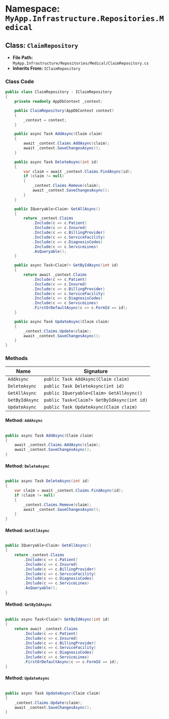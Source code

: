# Namespace: `MyApp.Infrastructure.Repositories.Medical`

## Class: `ClaimRepository`

- **File Path:** `MyApp.Infrastructure/Repositories/Medical/ClaimRepository.cs`
- **Inherits From:** `IClaimRepository`

### Class Code

```csharp
public class ClaimRepository : IClaimRepository
{
    private readonly AppDbContext _context;

    public ClaimRepository(AppDbContext context)
    {
        _context = context;
    }

    public async Task AddAsync(Claim claim)
    {
        await _context.Claims.AddAsync(claim);
        await _context.SaveChangesAsync();
    }

    public async Task DeleteAsync(int id)
    {
        var claim = await _context.Claims.FindAsync(id);
        if (claim != null)
        {
            _context.Claims.Remove(claim);
            await _context.SaveChangesAsync();
        }
    }

    public IQueryable<Claim> GetAllAsync()
    {
        return _context.Claims
            .Include(c => c.Patient)
            .Include(c => c.Insured)
            .Include(c => c.BillingProvider)
            .Include(c => c.ServiceFacility)
            .Include(c => c.DiagnosisCodes)
            .Include(c => c.ServiceLines)
            .AsQueryable();
    }

    public async Task<Claim?> GetByIdAsync(int id)
    {
        return await _context.Claims
            .Include(c => c.Patient)
            .Include(c => c.Insured)
            .Include(c => c.BillingProvider)
            .Include(c => c.ServiceFacility)
            .Include(c => c.DiagnosisCodes)
            .Include(c => c.ServiceLines)
            .FirstOrDefaultAsync(c => c.FormId == id);
    }

    public async Task UpdateAsync(Claim claim)
    {
        _context.Claims.Update(claim);
        await _context.SaveChangesAsync();
    }
}

```

### Methods

| Name | Signature |
|------|-----------|
| `AddAsync` | `public Task AddAsync(Claim claim)` |
| `DeleteAsync` | `public Task DeleteAsync(int id)` |
| `GetAllAsync` | `public IQueryable<Claim> GetAllAsync()` |
| `GetByIdAsync` | `public Task<Claim?> GetByIdAsync(int id)` |
| `UpdateAsync` | `public Task UpdateAsync(Claim claim)` |

#### Method: `AddAsync`

```csharp

public async Task AddAsync(Claim claim)
{
    await _context.Claims.AddAsync(claim);
    await _context.SaveChangesAsync();
}

```

#### Method: `DeleteAsync`

```csharp

public async Task DeleteAsync(int id)
{
    var claim = await _context.Claims.FindAsync(id);
    if (claim != null)
    {
        _context.Claims.Remove(claim);
        await _context.SaveChangesAsync();
    }
}

```

#### Method: `GetAllAsync`

```csharp

public IQueryable<Claim> GetAllAsync()
{
    return _context.Claims
        .Include(c => c.Patient)
        .Include(c => c.Insured)
        .Include(c => c.BillingProvider)
        .Include(c => c.ServiceFacility)
        .Include(c => c.DiagnosisCodes)
        .Include(c => c.ServiceLines)
        .AsQueryable();
}

```

#### Method: `GetByIdAsync`

```csharp

public async Task<Claim?> GetByIdAsync(int id)
{
    return await _context.Claims
        .Include(c => c.Patient)
        .Include(c => c.Insured)
        .Include(c => c.BillingProvider)
        .Include(c => c.ServiceFacility)
        .Include(c => c.DiagnosisCodes)
        .Include(c => c.ServiceLines)
        .FirstOrDefaultAsync(c => c.FormId == id);
}

```

#### Method: `UpdateAsync`

```csharp

public async Task UpdateAsync(Claim claim)
{
    _context.Claims.Update(claim);
    await _context.SaveChangesAsync();
}

```

